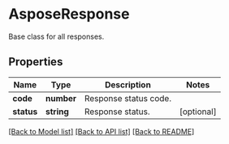 # AsposeResponse
Base class for all responses.

## Properties
Name | Type | Description | Notes
------------ | ------------- | ------------- | -------------
**code** | **number** | Response status code. | 
**status** | **string** | Response status. | [optional]

[[Back to Model list]](../README.md#documentation-for-models) [[Back to API list]](../README.md#documentation-for-api-endpoints) [[Back to README]](../README.md)

